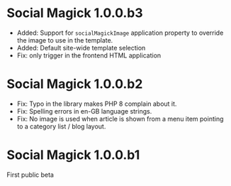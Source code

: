 # Social Magick 1.0.0.b3

* Added: Support for `socialMagickImage` application property to override the image to use in the template.
* Added: Default site-wide template selection
* Fix: only trigger in the frontend HTML application

# Social Magick 1.0.0.b2

* Fix: Typo in the library makes PHP 8 complain about it.
* Fix: Spelling errors in en-GB language strings.
* Fix: No image is used when article is shown from a menu item pointing to a category list / blog layout.

# Social Magick 1.0.0.b1

First public beta